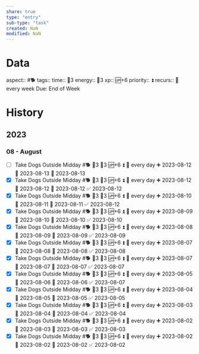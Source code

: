 ```yaml
---
share: true
type: "entry"
sub-type: "task"
created: NaN 
modified: NaN
---
```

# Data
aspect:: #🐕
tags:: 
time:: 🍅3
energy:: 🥄3
xp:: 🆙+6
priority:: ⏫
recurs:: 🔁 every week
Due: End of Week
# History
## 2023
### 08 - August
- [ ] Take Dogs Outside Midday #🐕 🍅3 🥄3 🆙+6 ⏫ 🔁 every day ➕ 2023-08-12 🛫 2023-08-13 📅 2023-08-13
- [x] Take Dogs Outside Midday #🐕 🍅3 🥄3 🆙+6 ⏫ 🔁 every day ➕ 2023-08-12 🛫 2023-08-12 📅 2023-08-12 ✅ 2023-08-12
- [x] Take Dogs Outside Midday #🐕 🍅3 🥄3 🆙+6 ⏫ 🔁 every day ➕ 2023-08-10 🛫 2023-08-11 📅 2023-08-11 ✅ 2023-08-12
- [x] Take Dogs Outside Midday #🐕 🍅3 🥄3 🆙+6 ⏫ 🔁 every day ➕ 2023-08-09 🛫 2023-08-10 📅 2023-08-10 ✅ 2023-08-10
- [x] Take Dogs Outside Midday #🐕 🍅3 🥄3 🆙+6 ⏫ 🔁 every day ➕ 2023-08-08 🛫 2023-08-09 📅 2023-08-09 ✅ 2023-08-09
- [x] Take Dogs Outside Midday #🐕 🍅3 🥄3 🆙+6 ⏫ 🔁 every day ➕ 2023-08-07 🛫 2023-08-08 📅 2023-08-08 ✅ 2023-08-08
- [x] Take Dogs Outside Midday #🐕 🍅3 🥄3 🆙+6 ⏫ 🔁 every day ➕ 2023-08-07 🛫 2023-08-07 📅 2023-08-07 ✅ 2023-08-07
- [x] Take Dogs Outside Midday #🐕 🍅3 🥄3 🆙+6 ⏫ 🔁 every day ➕ 2023-08-05 🛫 2023-08-06 📅 2023-08-06 ✅ 2023-08-07
- [x] Take Dogs Outside Midday #🐕 🍅3 🥄3 🆙+6 ⏫ 🔁 every day ➕ 2023-08-04 🛫 2023-08-05 📅 2023-08-05 ✅ 2023-08-05
- [x] Take Dogs Outside Midday #🐕 🍅3 🥄3 🆙+6 ⏫ 🔁 every day ➕ 2023-08-03 🛫 2023-08-04 📅 2023-08-04 ✅ 2023-08-04
- [x] Take Dogs Outside Midday #🐕 🍅3 🥄3 🆙+6 ⏫ 🔁 every day ➕ 2023-08-02 🛫 2023-08-03 📅 2023-08-03 ✅ 2023-08-03
- [x] Take Dogs Outside Midday #🐕 🍅3 🥄3 🆙+6 ⏫ 🔁 every day ➕ 2023-08-02 🛫 2023-08-02 📅 2023-08-02 ✅ 2023-08-02